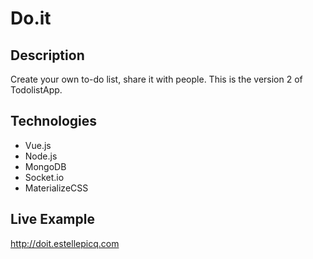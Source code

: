 # Do.it

## Description
Create your own to-do list, share it with people.
This is the version 2 of TodolistApp.

## Technologies
- Vue.js
- Node.js
- MongoDB
- Socket.io
- MaterializeCSS

## Live Example
http://doit.estellepicq.com
